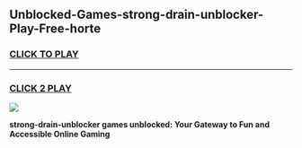 
## Unblocked-Games-strong-drain-unblocker-Play-Free-horte
<h3>
<a href="https://premium76.site?title=strong-drain-unblocker&ref=20M">CLICK TO PLAY</a></h3>
<hr>

<h3>
<a href="https://premium76.site?title=strong-drain-unblocker&ref=20M">CLICK 2 PLAY</a>
  
</h3>

<a href="https://premium76.site?title=strong-drain-unblocker&ref=19M"><img src="https://clearcache.store/games.png"></a>


**strong-drain-unblocker games unblocked: Your Gateway to Fun and Accessible Online Gaming**
